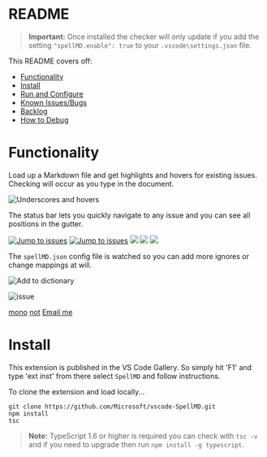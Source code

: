 # README

>**Important:** Once installed the checker will only update if you add the setting `"spellMD.enable": true` to your `.vscode\settings.json` file.

This README covers off:
* [Functionality](#functionality)
* [Install](#install)
* [Run and Configure](#run-and-configure)
* [Known Issues/Bugs](#known-issuesbugs)
* [Backlog](#backlog)
* [How to Debug](#how-to-debug)

# Functionality

Load up a Markdown file and get highlights and hovers for existing issues.  Checking will occur as you type in the document.

![Underscores and hovers](https://github.com/base/images/SpellMDDemo1.gif)

The status bar lets you quickly navigate to any issue and you can see all positions in the gutter.

[![Jump to issues](https://github.com/base/images/SpellMDDemo2.gif)](http://shouldnottouchthis/)
[![Jump to issues](https://github.com/base/images/SpellMDDemo2.gif)](https://github.com/username/repository/blob/main/monkey)
![](https://github.com/base/images/SpellMDDemo2.gif)
![](https://github.com/base/SpellMDDemo2.gif)
<img src="https://github.com/base/images/myImage.gif">

The `spellMD.json` config file is watched so you can add more ignores or change mappings at will.

![Add to dictionary](https://github.com/base/images/SpellMDDemo3.gif)

![issue](https://github.com/base/issue)

[mono](https://github.com/username/repository/blob/main/monkey)
[not](http://shouldnottouchthis/)
[Email me](mailto:example@example.com)

# Install
This extension is published in the VS Code Gallery.  So simply hit 'F1' and type 'ext inst' from there select `SpellMD` and follow instructions.


To clone the extension and load locally...

```
git clone https://github.com/Microsoft/vscode-SpellMD.git
npm install
tsc
```

>**Note:** TypeScript 1.6 or higher is required you can check with `tsc -v` and if you need to upgrade then run `npm install -g typescript`.
